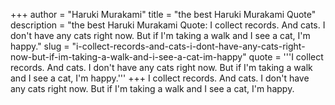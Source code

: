 +++
author = "Haruki Murakami"
title = "the best Haruki Murakami Quote"
description = "the best Haruki Murakami Quote: I collect records. And cats. I don't have any cats right now. But if I'm taking a walk and I see a cat, I'm happy."
slug = "i-collect-records-and-cats-i-dont-have-any-cats-right-now-but-if-im-taking-a-walk-and-i-see-a-cat-im-happy"
quote = '''I collect records. And cats. I don't have any cats right now. But if I'm taking a walk and I see a cat, I'm happy.'''
+++
I collect records. And cats. I don't have any cats right now. But if I'm taking a walk and I see a cat, I'm happy.
